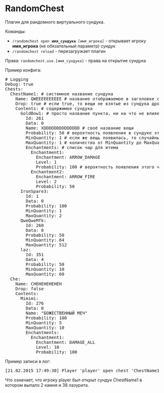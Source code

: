 # RandomChest
Плагин для рандомного виртуального сундука.

Команды:
<ul>
<li><code>/randomchest open <b>имя_сундука</b> [имя_игрока]</code> - открывает игроку <b>имя_игрока</b> (не обязательный параметр) сундук</li>
<li><code>/randomchest reload</code> - перезагружает плагин</li>
</ul>

Права:
<code>randomchest.use.[имя_сундука]</code> - права на открытие сундука

Пример конфига:
<pre>
# Logging
Debug: true
Chests:
  ChestName1: # системное название сундука
    Name: QWEEEEEEEEEE # название отображаемое в заголовке сундука
    Drop: true # если true, то вещи не взятые из сундука дропаются, если false не дропаются
    Contents: # содержимое сундука
      GoldBow1: # просто название пункта, ни на что не влияет, можно писать любое
        Id: 261
        Data: 0
        Name: XDDDDDDDDDDDDDD # своё название вещи
        Probability: 50 # вероятность появления в сундуке этой вещи
        MinQuantity: 1 # если же вещь появилась, то случайным образом выбирается
        MaxQuantity: 1 # количество от MinQuantity до MaxQuantity
        Enchantments: # список чар для итема
          Enchantment1:
            Enchantment: ARROW_DAMAGE
            Level: 1
            Probability: 100 # вероятность появления этого чара на вещи
          Enchantment2:
            Enchantment: ARROW_FIRE
            Level: 2
            Probability: 50
      IronSpare3:
        Id: 1
        Data: 0
        Probability: 100
        MinQuantity: 1
        MaxQuantity: 2
      QweQweMfk:
        Id: 260
        Data: 0
        Probability: 50
        MinQuantity: 64
        MaxQuantity: 512
      laz:
        Id: 351
        Data: 4
        Probability: 50
        MinQuantity: 10
        MaxQuantity: 60
  Che:
    Name: CHEHEHEHEHEH
    Drop: false
    Contents:
      Mimimi:
        Id: 276
        Data: 0
        Name: "БОЖЕСТВЕННЫЙ МЕЧ"
        Probability: 100
        MinQuantity: 5
        MaxQuantity: 10
        Enchantments:
          Enchantment1:
            Enchantment: DAMAGE_ALL
            Level: 10
            Probability: 100
</pre>

Пример записи в лог:
<pre>
[21.02.2015 17:49:30] Player 'player' open chest 'ChestName1' with contents {ItemStack{STONE x 2}, ItemStack{INK_SACK x 38}, }
</pre>
Что означает, что игроку player был открыт сундук ChestName1 в котором выпало 2 камня и 38 лазурита.
